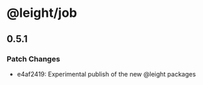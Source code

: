 # @leight/job

## 0.5.1

### Patch Changes

- e4af2419: Experimental publish of the new @leight packages

